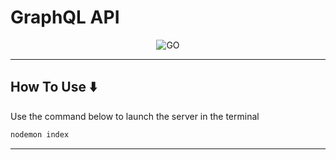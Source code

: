 # **GraphQL API**

<p align="center">
    <img src="https://venturebeat.com/wp-content/uploads/2019/06/4f44eef2-5673-43e5-808c-0e215a3855c9.png?fit=1800%2C1120&strip=all" alt="GO" />
</p>

---

## How To Use ⬇️

Use the command below to launch the server in the terminal

```bash
nodemon index
```

---
